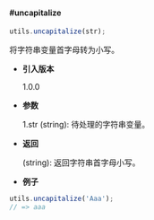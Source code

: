 #### #uncapitalize

```javascript
utils.uncapitalize(str);
```

将字符串变量首字母转为小写。

- **引入版本**

    1.0.0

- **参数**

    1.str (string): 待处理的字符串变量。

- **返回**

    (string): 返回字符串首字母小写。

- **例子**

```javascript
utils.uncapitalize('Aaa');
// => aaa
```
